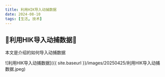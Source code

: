 ```yaml
---
title: 利用HIK导入动捕数据
date: 2024-08-10
tags: [生活, 技术]
---
```

## 🎉利用HIK导入动捕数据🎉

本文是介绍的如何导入动捕数据

![利用HIK导入动捕数据]({{ site.baseurl }}/images/20250425/利用HIK导入动捕数据.jpeg)